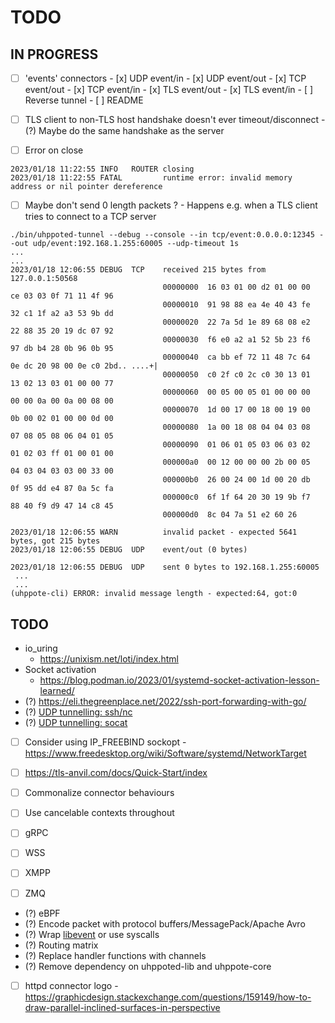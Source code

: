# TODO

## IN PROGRESS

- [ ] 'events' connectors
      - [x] UDP event/in
      - [x] UDP event/out
      - [x] TCP event/out
      - [x] TCP event/in
      - [x] TLS event/out
      - [x] TLS event/in
      - [ ] Reverse tunnel
      - [ ] README

- [ ] TLS client to non-TLS host handshake doesn't ever timeout/disconnect
      - (?) Maybe do the same handshake as the server

- [ ] Error on close
```
2023/01/18 11:22:55 INFO   ROUTER closing
2023/01/18 11:22:55 FATAL         runtime error: invalid memory address or nil pointer dereference
```

- [ ] Maybe don't send 0 length packets ?
      - Happens e.g. when a TLS client tries to connect to a TCP server
```
./bin/uhppoted-tunnel --debug --console --in tcp/event:0.0.0.0:12345 --out udp/event:192.168.1.255:60005 --udp-timeout 1s
...
...
2023/01/18 12:06:55 DEBUG  TCP    received 215 bytes from 127.0.0.1:50568
                                  00000000  16 03 01 00 d2 01 00 00  ce 03 03 0f 71 11 4f 96
                                  00000010  91 98 88 ea 4e 40 43 fe  32 c1 1f a2 a3 53 9b dd
                                  00000020  22 7a 5d 1e 89 68 08 e2  22 88 35 20 19 dc 07 92
                                  00000030  f6 e0 a2 a1 52 5b 23 f6  97 db b4 28 0b 96 0b 95
                                  00000040  ca bb ef 72 11 48 7c 64  0e dc 20 98 00 0e c0 2bd.. ....+|
                                  00000050  c0 2f c0 2c c0 30 13 01  13 02 13 03 01 00 00 77
                                  00000060  00 05 00 05 01 00 00 00  00 00 0a 00 0a 00 08 00
                                  00000070  1d 00 17 00 18 00 19 00  0b 00 02 01 00 00 0d 00
                                  00000080  1a 00 18 08 04 04 03 08  07 08 05 08 06 04 01 05
                                  00000090  01 06 01 05 03 06 03 02  01 02 03 ff 01 00 01 00
                                  000000a0  00 12 00 00 00 2b 00 05  04 03 04 03 03 00 33 00
                                  000000b0  26 00 24 00 1d 00 20 db  0f 95 dd e4 87 0a 5c fa
                                  000000c0  6f 1f 64 20 30 19 9b f7  88 40 f9 d9 47 14 c8 45
                                  000000d0  8c 04 7a 51 e2 60 26
                                  
2023/01/18 12:06:55 WARN          invalid packet - expected 5641 bytes, got 215 bytes
2023/01/18 12:06:55 DEBUG  UDP    event/out (0 bytes)
                                  
2023/01/18 12:06:55 DEBUG  UDP    sent 0 bytes to 192.168.1.255:60005
 ...
 ...
(uhppote-cli) ERROR: invalid message length - expected:64, got:0
```

## TODO

- io_uring
  - https://unixism.net/loti/index.html
- Socket activation
   - https://blog.podman.io/2023/01/systemd-socket-activation-lesson-learned/
- (?) https://eli.thegreenplace.net/2022/ssh-port-forwarding-with-go/
- (?) [UDP tunnelling: ssh/nc](https://superuser.com/questions/53103/udp-traffic-through-ssh-tunnel)
- (?) [UDP tunnelling: socat](http://www.morch.com/2011/07/05/forwarding-snmp-ports-over-ssh-using-socat/)

- [ ] Consider using IP_FREEBIND sockopt
      - https://www.freedesktop.org/wiki/Software/systemd/NetworkTarget

- [ ] https://tls-anvil.com/docs/Quick-Start/index

- [ ] Commonalize connector behaviours
- [ ] Use cancelable contexts throughout
- [ ] gRPC
- [ ] WSS
- [ ] XMPP
- [ ] ZMQ

- (?) eBPF
- (?) Encode packet with protocol buffers/MessagePack/Apache Avro
- (?) Wrap [libevent](https://libevent.org) or use syscalls
- (?) Routing matrix
- (?) Replace handler functions with channels
- (?) Remove dependency on uhppoted-lib and uhppote-core
- [ ] httpd connector logo
      - https://graphicdesign.stackexchange.com/questions/159149/how-to-draw-parallel-inclined-surfaces-in-perspective

